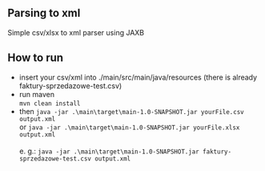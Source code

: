 ## Parsing to xml
Simple csv/xlsx to xml parser using JAXB

## How to run
- insert your csv/xml into ./main/src/main/java/resources (there is already faktury-sprzedazowe-test.csv)
- run maven<br>```mvn clean install``` 
- then ```java -jar .\main\target\main-1.0-SNAPSHOT.jar yourFile.csv output.xml```<br>or ```java -jar .\main\target\main-1.0-SNAPSHOT.jar yourFile.xlsx output.xml```<br><br>e. g.: ```java -jar .\main\target\main-1.0-SNAPSHOT.jar faktury-sprzedazowe-test.csv output.xml```